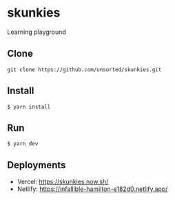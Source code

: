 # skunkies

Learning playground

## Clone

```
git clone https://github.com/unsorted/skunkies.git
```

## Install

```
$ yarn install
```

## Run

```
$ yarn dev
```

## Deployments

- Vercel: https://skunkies.now.sh/
- Netlify: https://infallible-hamilton-e182d0.netlify.app/
